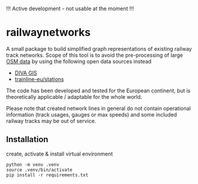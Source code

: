 !!! Active development - not usable at the moment !!!
# railwaynetworks

A small package to build simplified graph representations of existing railway 
track networks. Scope of this tool is to avoid the pre-processing of large 
[OSM data](https://download.geofabrik.de/) by using the following open data sources instead
- [DIVA GIS](https://www.diva-gis.org/)
- [trainline-eu/stations](https://github.com/trainline-eu/stations)

The code has been developed and tested for the European continent, but is 
theoretically applicable / adaptable for the whole world.

Please note that created network lines in general do not contain operational information
(track usages, gauges or max speeds) and some included railway tracks may be out of service.

## Installation
create, activate & install virtual environment
```commandline
python -m venv .venv
source .venv/bin/activate
pip install -r requirements.txt
```

